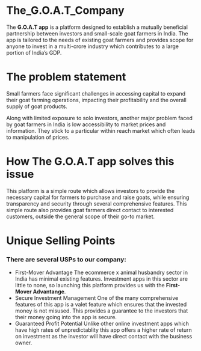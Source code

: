 # The_G.O.A.T_Company
The **G.O.A.T app** is a platform designed to establish a mutually beneficial partnership between investors and small-scale goat farmers in India. 
The app is tailored to the needs of existing goat farmers and provides scope for anyone to invest in a multi-crore industry which contributes to a large portion of India’s GDP.
# The problem statement

Small farmers face significant challenges in accessing capital to expand their goat farming operations, impacting their profitability and the overall supply of goat products.

Along with limited exposure to solo investors, another major problem faced by goat farmers in India is low  accessibility to market prices and information. They stick to a particular within reach market which often leads to manipulation of prices.

# How The G.O.A.T app solves this issue

This platform is a simple route which allows investors to provide the necessary capital for farmers to purchase and raise goats, while ensuring transparency and security through several comprehensive features. This simple route also provides goat farmers direct contact to interested customers, outside the general scope of their go-to market.

# Unique Selling Points
### There are several USPs to our company:
- First-Mover Advantage
The ecommerce x animal husbandry sector in India has minimal existing features. Investment apps in this sector are little to none, so launching this platform provides us with the **First-Mover Advantange**.
- Secure Investment Management
One of the many comprehensive features of this app is a valet feature which ensures that the invested money is not misused. This provides a guarantee to the investors that their money going into the app is secure.
- Guaranteed Profit Potential
Unlike other online investment apps which have high rates of unpredictablity this app offers a higher rate of return on investment as the investor will have direct contact with the business owner. 

